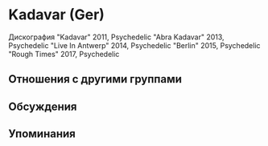 # Kadavar (Ger)

Дискография
"Kadavar" 2011, Psychedelic
"Abra Kadavar" 2013, Psychedelic
"Live In Antwerp" 2014, Psychedelic
"Berlin" 2015, Psychedelic
"Rough Times" 2017, Psychedelic

## Отношения с другими группами


## Обсуждения


## Упоминания

